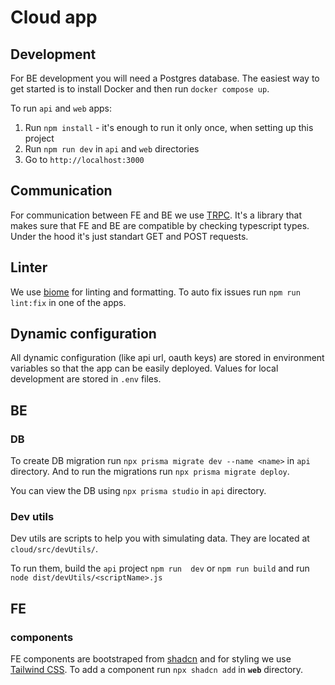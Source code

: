 # Cloud app

## Development

For BE development you will need a Postgres database.
The easiest way to get started is to install Docker and then run `docker compose up`.

To run `api` and `web` apps:
1. Run `npm install` - it's enough to run it only once, when setting up this project
2. Run `npm run dev` in `api` and `web` directories
3. Go to `http://localhost:3000`


## Communication

For communication between FE and BE we use [TRPC](https://trpc.io/).
It's a library that makes sure that FE and BE are compatible by checking typescript types.
Under the hood it's just standart GET and POST requests.

## Linter

We use [biome](https://biomejs.dev/) for linting and formatting.
To auto fix issues run `npm run lint:fix` in one of the apps.

## Dynamic configuration

All dynamic configuration (like api url, oauth keys) are stored in environment variables so that the app can be easily deployed.
Values for local development are stored in `.env` files.

## BE

### DB

To create DB migration run `npx prisma migrate dev --name <name>` in `api` directory.
And to run the migrations run `npx prisma migrate deploy`.

You can view the DB using `npx prisma studio` in `api` directory.


### Dev utils

Dev utils are scripts to help you with simulating data. They are located at `cloud/src/devUtils/`.

To run them, build the `api` project `npm run  dev` or `npm run build` and run `node dist/devUtils/<scriptName>.js`


## FE

### components

FE components are bootstraped from [shadcn](https://ui.shadcn.com/) and for styling we use [Tailwind CSS](https://tailwindcss.com/).
To add a component run `npx shadcn add` in **`web`** directory.
